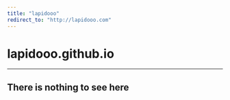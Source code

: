 ```yaml
---
title: "lapidooo"
redirect_to: "http://lapidooo.com"
---
```

# lapidooo.github.io
----
## There is nothing to see here
